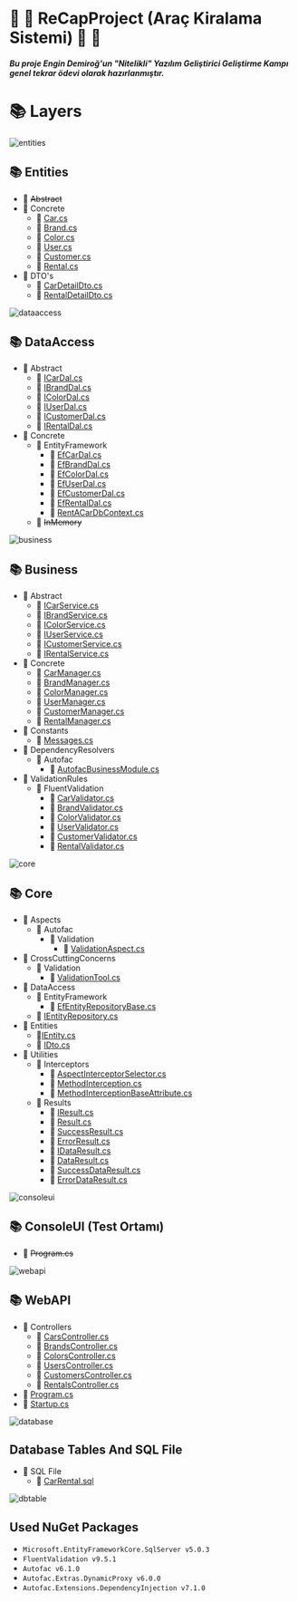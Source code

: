 # :red_car: :blue_car: ReCapProject (Araç Kiralama Sistemi) :blue_car: :red_car:
##### Bu proje Engin Demiroğ'un "Nitelikli" Yazılım Geliştirici Geliştirme Kampı genel tekrar ödevi olarak hazırlanmıştır.

# :books: Layers

![entities](https://user-images.githubusercontent.com/77543593/108629871-080c0a80-7473-11eb-8941-13d39761ac38.png)
## :books: **Entities**
  * :open_file_folder: ~~Abstract~~
  * :open_file_folder: Concrete
    * :bookmark_tabs: [Car.cs](https://github.com/ArdaCenker/ReCapProject/tree/master/Entities/Concrete/Car.cs)
    * :bookmark_tabs: [Brand.cs](https://github.com/ArdaCenker/ReCapProject/tree/master/Entities/Concrete/Brand.cs)
    * :bookmark_tabs: [Color.cs](https://github.com/ArdaCenker/ReCapProject/tree/master/Entities/Concrete/Color.cs)
    * :bookmark_tabs: [User.cs](https://github.com/ArdaCenker/ReCapProject/tree/master/Entities/Concrete/User.cs)
    * :bookmark_tabs: [Customer.cs](https://github.com/ArdaCenker/ReCapProject/tree/master/Entities/Concrete/Customer.cs)
    * :bookmark_tabs: [Rental.cs](https://github.com/ArdaCenker/ReCapProject/tree/master/Entities/Concrete/Rental.cs)
  * :open_file_folder: DTO's
    * :bookmark_tabs: [CarDetailDto.cs](https://github.com/ArdaCenker/ReCapProject/tree/master/Entities/DTOs/CarDetailDto.cs)
    * :bookmark_tabs: [RentalDetailDto.cs](https://github.com/ArdaCenker/ReCapProject/tree/master/Entities/DTOs/RentalDetailDto.cs)
    
![dataaccess](https://user-images.githubusercontent.com/77543593/108629870-07737400-7473-11eb-893f-86127d4c73cf.png)
## :books: **DataAccess**
  * :open_file_folder: Abstract
    * :bookmark_tabs: [ICarDal.cs](https://github.com/ArdaCenker/ReCapProject/tree/master/DataAccess/Abstract/ICarDal.cs)
    * :bookmark_tabs: [IBrandDal.cs](https://github.com/ArdaCenker/ReCapProject/tree/master/DataAccess/Abstract/IBrandDal.cs)
    * :bookmark_tabs: [IColorDal.cs](https://github.com/ArdaCenker/ReCapProject/tree/master/DataAccess/Abstract/IColorDal.cs)
    * :bookmark_tabs: [IUserDal.cs](https://github.com/ArdaCenker/ReCapProject/tree/master/DataAccess/Abstract/IUserDal.cs)
    * :bookmark_tabs: [ICustomerDal.cs](https://github.com/ArdaCenker/ReCapProject/tree/master/DataAccess/Abstract/ICustomerDal.cs)
    * :bookmark_tabs: [IRentalDal.cs](https://github.com/ArdaCenker/ReCapProject/tree/master/DataAccess/Abstract/IRentalDal.cs)
  * :open_file_folder: Concrete
    * :open_file_folder: EntityFramework
      * :bookmark_tabs: [EfCarDal.cs](https://github.com/ArdaCenker/ReCapProject/tree/master/DataAccess/Concrete/EntityFramework/EfCarDal.cs)
      * :bookmark_tabs: [EfBrandDal.cs](https://github.com/ArdaCenker/ReCapProject/tree/master/DataAccess/Concrete/EntityFramework/EfBrandDal.cs)
      * :bookmark_tabs: [EfColorDal.cs](https://github.com/ArdaCenker/ReCapProject/tree/master/DataAccess/Concrete/EntityFramework/EfColorDal.cs)
      * :bookmark_tabs: [EfUserDal.cs](https://github.com/ArdaCenker/ReCapProject/tree/master/DataAccess/Concrete/EntityFramework/EfUserDal.cs)
      * :bookmark_tabs: [EfCustomerDal.cs](https://github.com/ArdaCenker/ReCapProject/tree/master/DataAccess/Concrete/EntityFramework/EfCustomerDal.cs)
      * :bookmark_tabs: [EfRentalDal.cs](https://github.com/ArdaCenker/ReCapProject/tree/master/DataAccess/Concrete/EntityFramework/EfRentalDal.cs)
      * :bookmark_tabs: [RentACarDbContext.cs](https://github.com/ArdaCenker/ReCapProject/blob/master/DataAccess/Concrete/EntityFramework/RentACarDbContext.cs)
    * :open_file_folder: ~~InMemory~~

![business](https://user-images.githubusercontent.com/77543593/108629856-f62a6780-7472-11eb-9aa9-4b449813c107.png)
## :books: **Business**
  * :open_file_folder: Abstract
    * :bookmark_tabs: [ICarService.cs](https://github.com/]ArdaCenker/ReCapProject/tree/master/Business/Abstract/ICarService.cs)
    * :bookmark_tabs: [IBrandService.cs](https://github.com/]ArdaCenker/ReCapProject/tree/master/Business/Abstract/IBrandService.cs)
    * :bookmark_tabs: [IColorService.cs](https://github.com/]ArdaCenker/ReCapProject/tree/master/Business/Abstract/IColorService.cs)
    * :bookmark_tabs: [IUserService.cs](https://github.com/]ArdaCenker/ReCapProject/tree/master/Business/Abstract/IUserService.cs)
    * :bookmark_tabs: [ICustomerService.cs](https://github.com/]ArdaCenker/ReCapProject/tree/master/Business/Abstract/ICustomerService.cs)
    * :bookmark_tabs: [IRentalService.cs](https://github.com/]ArdaCenker/ReCapProject/tree/master/Business/Abstract/IRentalService.cs)
  * :open_file_folder: Concrete
    * :bookmark_tabs: [CarManager.cs](https://github.com/ArdaCenker/ReCapProject/tree/master/Business/Concrete/CarManager.cs)
    * :bookmark_tabs: [BrandManager.cs](https://github.com/ArdaCenker/ReCapProject/tree/master/Business/Concrete/BrandManager.cs)
    * :bookmark_tabs: [ColorManager.cs](https://github.com/ArdaCenker/ReCapProject/tree/master/Business/Concrete/ColorManager.cs)
    * :bookmark_tabs: [UserManager.cs](https://github.com/ArdaCenker/ReCapProject/tree/master/Business/Concrete/UserManager.cs)
    * :bookmark_tabs: [CustomerManager.cs](https://github.com/ArdaCenker/ReCapProject/tree/master/Business/Concrete/CustomerManager.cs)
    * :bookmark_tabs: [RentalManager.cs](https://github.com/ArdaCenker/ReCapProject/tree/master/Business/Concrete/RentalManager.cs)
  * :open_file_folder: Constants
    * :bookmark_tabs: [Messages.cs](https://github.com/ArdaCenker/ReCapProject/tree/master/Business/Constants/Messages.cs)
  * :open_file_folder: DependencyResolvers
    * :open_file_folder: Autofac
      * :bookmark_tabs: [AutofacBusinessModule.cs](https://github.com/ArdaCenker/ReCapProject/blob/master/Business/DependencyResolvers/Autofac/AutofacBusinessModule.cs)
  * :open_file_folder: ValidationRules
    * :open_file_folder: FluentValidation
      * :bookmark_tabs: [CarValidator.cs](https://github.com/ArdaCenker/ReCapProject/tree/master/Business/ValidationRules/FluentValidation/CarValidator.cs)
      * :bookmark_tabs: [BrandValidator.cs](https://github.com/ArdaCenker/ReCapProject/tree/master/Business/ValidationRules/FluentValidation/BrandValidator.cs)
      * :bookmark_tabs: [ColorValidator.cs](https://github.com/ArdaCenker/ReCapProject/tree/master/Business/ValidationRules/FluentValidation/ColorValidator.cs)
      * :bookmark_tabs: [UserValidator.cs](https://github.com/ArdaCenker/ReCapProject/tree/master/Business/ValidationRules/FluentValidation/UserValidator.cs)
      * :bookmark_tabs: [CustomerValidator.cs](https://github.com/ArdaCenker/ReCapProject/tree/master/Business/ValidationRules/FluentValidation/CustomerValidator.cs)
      * :bookmark_tabs: [RentalValidator.cs](https://github.com/ArdaCenker/ReCapProject/tree/master/Business/ValidationRules/FluentValidation/RentalValidator.cs)
  
![core](https://user-images.githubusercontent.com/77543593/108629866-02aec000-7473-11eb-9c35-5fe84720f1ec.png)
## :books: **Core**
  * :open_file_folder: Aspects
    * :open_file_folder: Autofac
      * :open_file_folder: Validation
        * :bookmark_tabs: [ValidationAspect.cs](https://github.com/ArdaCenker/ReCapProject/tree/master/Core/Aspects/Autofac/Validation/ValidationAspect.cs)
  * :open_file_folder: CrossCuttingConcerns
    * :open_file_folder: Validation
      * :bookmark_tabs: [ValidationTool.cs](https://github.com/ArdaCenker/ReCapProject/tree/master/Core/CrossCuttingConcerns/Validation/ValidationTool.cs)
  * :open_file_folder: DataAccess
    * :open_file_folder: EntityFramework
      * :bookmark_tabs: [EfEntityRepositoryBase.cs](https://github.com/ArdaCenker/ReCapProject/blob/master/Core/DataAccess/EntityFramework/EfEntityRepositoryBase.cs)
    * :bookmark_tabs: [IEntityRepository.cs](https://github.com/ArdaCenker/ReCapProject/tree/master/Core/DataAccess/IEntityRepository.cs)
  * :open_file_folder: Entities
    * :bookmark_tabs:[IEntity.cs](https://github.com/ArdaCenker/ReCapProject/tree/master/Core/Entities/IEntity.cs)
    * :bookmark_tabs: [IDto.cs](https://github.com/ArdaCenker/ReCapProject/tree/master/Core/Entities/IDto.cs)
  * :open_file_folder: Utilities
    * :open_file_folder: Interceptors
      * :bookmark_tabs: [AspectInterceptorSelector.cs](https://github.com/ArdaCenker/ReCapProject/tree/master/Core/Utilities/Interceptors/AspectInterceptorSelector.cs)
      * :bookmark_tabs: [MethodInterception.cs](https://github.com/ArdaCenker/ReCapProject/tree/master/Core/Utilities/Interceptors/MethodInterception.cs)
      * :bookmark_tabs: [MethodInterceptionBaseAttribute.cs](https://github.com/ArdaCenker/ReCapProject/tree/master/Core/Utilities/Interceptors/MethodInterceptionBaseAttribute.cs)
    * :open_file_folder: Results
      * :bookmark_tabs: [IResult.cs](https://github.com/ArdaCenker/ReCapProject/tree/master/Core/Utilities/Results/IResult.cs)
      * :bookmark_tabs: [Result.cs](https://github.com/ArdaCenker/ReCapProject/tree/master/Core/Utilities/Results/Result.cs)
      * :bookmark_tabs: [SuccessResult.cs](https://github.com/ArdaCenker/ReCapProject/tree/master/Core/Utilities/Results/SuccessResult.cs)
      * :bookmark_tabs: [ErrorResult.cs](https://github.com/ArdaCenker/ReCapProject/tree/master/Core/Utilities/Results/ErrorResult.cs)
      * :bookmark_tabs: [IDataResult.cs](https://github.com/ArdaCenker/ReCapProject/tree/master/Core/Utilities/Results/IDataResult.cs)
      * :bookmark_tabs: [DataResult.cs](https://github.com/ArdaCenker/ReCapProject/tree/master/Core/Utilities/Results/DataResult.cs)
      * :bookmark_tabs: [SuccessDataResult.cs](https://github.com/ArdaCenker/ReCapProject/tree/master/Core/Utilities/Results/SuccessDataResult.cs)
      * :bookmark_tabs: [ErrorDataResult.cs](https://github.com/ArdaCenker/ReCapProject/tree/master/Core/Utilities/Results/ErrorDataResult.cs)
  
![consoleui](https://user-images.githubusercontent.com/77543593/108629937-53261d80-7473-11eb-9704-ba9bb957aad6.png)
## :books: **ConsoleUI (Test Ortamı)**
  * :bookmark_tabs: ~~Program.cs~~
  
![webapi](https://user-images.githubusercontent.com/77543593/108629873-08a4a100-7473-11eb-81c1-6f1705d353f1.png)
## :books: **WebAPI**
  * :open_file_folder: Controllers
    * :bookmark_tabs: [CarsController.cs](https://github.com/ArdaCenker/ReCapProject/tree/master/WebAPI/Controllers/CarsController.cs)
    * :bookmark_tabs: [BrandsController.cs](https://github.com/ArdaCenker/ReCapProject/tree/master/WebAPI/Controllers/BrandsController.cs)
    * :bookmark_tabs: [ColorsController.cs](https://github.com/ArdaCenker/ReCapProject/tree/master/WebAPI/Controllers/ColorsController.cs)
    * :bookmark_tabs: [UsersController.cs](https://github.com/ArdaCenker/ReCapProject/tree/master/WebAPI/Controllers/UsersController.cs)
    * :bookmark_tabs: [CustomersController.cs](https://github.com/ArdaCenker/ReCapProject/tree/master/WebAPI/Controllers/CustomersController.cs)
    * :bookmark_tabs: [RentalsController.cs](https://github.com/ArdaCenker/ReCapProject/tree/master/WebAPI/Controllers/RentalsController.cs)
  * :bookmark_tabs: [Program.cs](https://github.com/ArdaCenker/ReCapProject/tree/master/WebAPI/Program.cs)
  * :bookmark_tabs: [Startup.cs](https://github.com/ArdaCenker/ReCapProject/tree/master/WebAPI/Startup.cs)


![database](https://user-images.githubusercontent.com/77543593/108630048-02fb8b00-7474-11eb-8fbd-413e7475d319.png)
## **Database Tables And SQL File**
  * :open_file_folder: SQL File
    * :bookmark_tabs: [CarRental.sql](https://github.com/ArdaCenker/ReCapProject/blob/master/CarRental.sql)

![dbtable](https://user-images.githubusercontent.com/77543593/108670494-02083f00-74f0-11eb-936d-99f3a099360c.png)


## Used NuGet Packages
  * <code>Microsoft.EntityFrameworkCore.SqlServer v5.0.3</code>
  * <code>FluentValidation v9.5.1</code>
  * <code>Autofac v6.1.0</code>
  * <code>Autofac.Extras.DynamicProxy v6.0.0</code>
  * <code>Autofac.Extensions.DependencyInjection v7.1.0</code>

